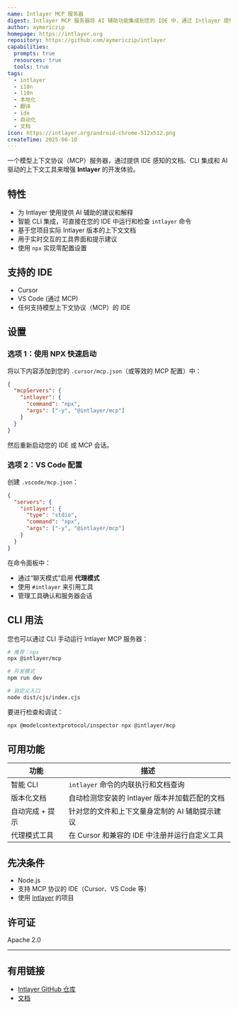 ```yaml
---
name: Intlayer MCP 服务器
digest: Intlayer MCP 服务器将 AI 辅助功能集成到您的 IDE 中，通过 Intlayer 提供更智能、具有上下文感知能力的开发体验。它提供命令行访问、项目内文档和直观的 AI 帮助。
author: aymericzip
homepage: https://intlayer.org
repository: https://github.com/aymericzip/intlayer
capabilities:
  prompts: true
  resources: true
  tools: true
tags:
  - intlayer
  - i18n
  - l10n
  - 本地化
  - 翻译
  - ide
  - 自动化
  - 文档
icon: https://intlayer.org/android-chrome-512x512.png
createTime: 2025-06-10
---
```


一个模型上下文协议（MCP）服务器，通过提供 IDE 感知的文档、CLI 集成和 AI 驱动的上下文工具来增强 **Intlayer** 的开发体验。

## 特性

- 为 Intlayer 使用提供 AI 辅助的建议和解释
- 智能 CLI 集成，可直接在您的 IDE 中运行和检查 `intlayer` 命令
- 基于您项目实际 Intlayer 版本的上下文文档
- 用于实时交互的工具界面和提示建议
- 使用 `npx` 实现零配置设置

## 支持的 IDE

- Cursor
- VS Code (通过 MCP)
- 任何支持模型上下文协议（MCP）的 IDE

## 设置

### 选项 1：使用 NPX 快速启动

将以下内容添加到您的 `.cursor/mcp.json`（或等效的 MCP 配置）中：

```json
{
  "mcpServers": {
    "intlayer": {
      "command": "npx",
      "args": ["-y", "@intlayer/mcp"]
    }
  }
}
```

然后重新启动您的 IDE 或 MCP 会话。

### 选项 2：VS Code 配置

创建 `.vscode/mcp.json`：

```json
{
  "servers": {
    "intlayer": {
      "type": "stdio",
      "command": "npx",
      "args": ["-y", "@intlayer/mcp"]
    }
  }
}
```

在命令面板中：

- 通过“聊天模式”启用 **代理模式**
- 使用 `#intlayer` 来引用工具
- 管理工具确认和服务器会话

## CLI 用法

您也可以通过 CLI 手动运行 Intlayer MCP 服务器：

```bash
# 推荐：npx
npx @intlayer/mcp

# 开发模式
npm run dev

# 自定义入口
node dist/cjs/index.cjs
```

要进行检查和调试：

```bash
npx @modelcontextprotocol/inspector npx @intlayer/mcp
```

## 可用功能

| 功能            | 描述                                           |
| --------------- | ---------------------------------------------- |
| 智能 CLI        | `intlayer` 命令的内联执行和文档查询            |
| 版本化文档      | 自动检测您安装的 Intlayer 版本并加载匹配的文档 |
| 自动完成 + 提示 | 针对您的文件和上下文量身定制的 AI 辅助提示建议 |
| 代理模式工具    | 在 Cursor 和兼容的 IDE 中注册并运行自定义工具  |

## 先决条件

- Node.js
- 支持 MCP 协议的 IDE（Cursor、VS Code 等）
- 使用 [Intlayer](https://github.com/aymericzip/intlayer) 的项目

## 许可证

Apache 2.0

---

## 有用链接

- [Intlayer GitHub 仓库](https://github.com/aymericzip/intlayer)
- [文档](https://intlayer.org/doc/mcp-server)

